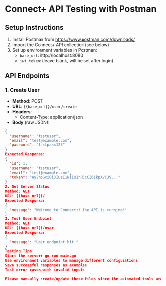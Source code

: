 # Connect+ API Testing with Postman

## Setup Instructions

1. Install Postman from https://www.postman.com/downloads/
2. Import the Connect+ API collection (see below)
3. Set up environment variables in Postman:
   - `base_url`: http://localhost:8080
   - `jwt_token`: (leave blank, will be set after login)

## API Endpoints

### 1. Create User
- **Method**: POST
- **URL**: `{{base_url}}/user/create`
- **Headers**:
  - Content-Type: application/json
- **Body** (raw JSON):
```json
{
  "username": "testuser",
  "email": "test@example.com",
  "password": "testpass123"
}
Expected Response:
{
  "id": 1,
  "username": "testuser",
  "email": "test@example.com",
  "token": "eyJhbGciOiJIUzI1NiIsInR5cCI6IkpXVCJ9..."
}
2. Get Server Status
Method: GET
URL: {{base_url}}/
Expected Response:
{
  "message": "Welcome to Connect+! The API is running!"
}
3. Test User Endpoint
Method: GET
URL: {{base_url}}/user
Expected Response:
{
  "message": "User endpoint hit!"
}
Testing Tips
Start the server: go run main.go
Use environment variables to manage different configurations
Save successful responses as examples
Test error cases with invalid inputs

Please manually create/update these files since the automated tools are failing. Let me know if you need any clarification or assistance with the manual implementation.